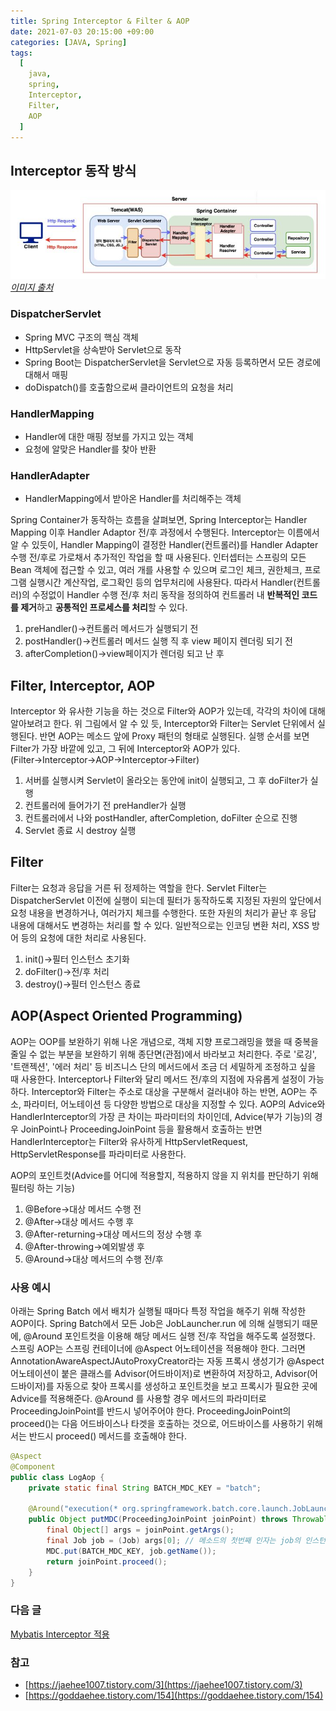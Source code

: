 ```yaml
---
title: Spring Interceptor & Filter & AOP
date: 2021-07-03 20:15:00 +09:00
categories: [JAVA, Spring]
tags:
  [
    java,
    spring,
    Interceptor,
    Filter,
    AOP
  ]
---
```


## Interceptor 동작 방식
![img](/assets/img/blog/blog-2021-12-07.jpg)*[이미지 출처](https://livenow14.tistory.com/61)*

### DispatcherServlet
- Spring MVC 구조의 핵심 객체
- HttpServlet을 상속받아 Servlet으로 동작
- Spring Boot는 DispatcherServlet을 Servlet으로 자동 등록하면서 모든 경로에 대해서 매핑
- doDispatch()를 호출함으로써 클라이언트의 요청을 처리

### HandlerMapping
- Handler에 대한 매핑 정보를 가지고 있는 객체
- 요청에 알맞은 Handler를 찾아 반환

### HandlerAdapter
- HandlerMapping에서 받아온 Handler를 처리해주는 객체

Spring Container가 동작하는 흐름을 살펴보면, Spring Interceptor는 Handler Mapping 이후 Handler Adaptor 전/후 과정에서 수행된다. 
Interceptor는 이름에서 알 수 있듯이, Handler Mapping이 결정한 Handler(컨트롤러)를 Handler Adapter 수행 전/후로 가로채서 추가적인 작업을 할 때 사용된다. 인터셉터는 스프링의 모든 Bean 객체에 접근할 수 있고, 여러 개를 사용할 수 있으며 로그인 체크, 권한체크, 프로그램 실행시간 계산작업, 로그확인 등의 업무처리에 사용돤다. 
따라서 Handler(컨트롤러)의 수정없이 Handler 수행 전/후 처리 동작을 정의하여 컨트롤러 내 **반복적인 코드를 제거**하고 **공통적인 프로세스를 처리**할 수 있다.

1. preHandler()&rarr;컨트롤러 메서드가 실행되기 전
2. postHandler()&rarr;컨트롤러 메서드 실행 직 후 view 페이지 렌더링 되기 전
3. afterCompletion()&rarr;view페이지가 렌더링 되고 난 후


## Filter, Interceptor, AOP 
Interceptor 와 유사한 기능을 하는 것으로 Filter와 AOP가 있는데, 각각의 차이에 대해 알아보려고 한다.
위 그림에서 알 수 있 듯, Interceptor와 Filter는 Servlet 단위에서 실행된다. 반면 AOP는 메소드 앞에 Proxy 패턴의 형태로 실행된다. 실행 순서를 보면 Filter가 가장 바깥에 있고, 그 뒤에 Interceptor와 AOP가 있다. (Filter&rarr;Interceptor&rarr;AOP&rarr;Interceptor&rarr;Filter)
1. 서버를 실행시켜 Servlet이 올라오는 동안에 init이 실행되고, 그 후 doFilter가 실행
2. 컨트롤러에 들어가기 전 preHandler가 실행
3. 컨트롤러에서 나와 postHandler, afterCompletion, doFilter 순으로 진행
4. Servlet 종료 시 destroy 실행 

## Filter
Filter는 요청과 응답을 거른 뒤 정제하는 역할을 한다. Servlet Filter는 DispatcherServlet 이전에 실행이 되는데 필터가 동작하도록 지정된 자원의 앞단에서 요청 내용을 변경하거나, 여러가지 체크를 수행한다. 또한 자원의 처리가 끝난 후 응답 내용에 대해서도 변경하는 처리를 할 수 있다. 일반적으로는 인코딩 변환 처리, XSS 방어 등의 요청에 대한 처리로 사용된다. 

1. init()&rarr;필터 인스턴스 초기화
2. doFilter()&rarr;전/후 처리
3. destroy()&rarr;필터 인스턴스 종료

## AOP(Aspect Oriented Programming)
AOP는 OOP를 보완하기 위해 나온 개념으로, 객체 지향 프로그래밍을 했을 때 중복을 줄일 수 없는 부분을 보완하기 위해 종단면(관점)에서 바라보고 처리한다. 
주로 '로깅', '트랜젝션', '에러 처리' 등 비즈니스 단의 메서드에서 조금 더 세밀하게 조정하고 싶을 때 사용한다. Interceptor나 Filter와 달리 메서드 전/후의 지점에 자유롭게 설정이 가능하다. Interceptor와 Filter는 주소로 대상을 구분해서 걸러내야 하는 반면, AOP는 주소, 파라미터, 어노테이션 등 다양한 방법으로 대상을 지정할 수 있다. 
AOP의 Advice와 HandlerInterceptor의 가장 큰 차이는 파라미터의 차이인데, Advice(부가 기능)의 경우 JoinPoint나 ProceedingJoinPoint 등을 활용해서 호출하는 반면 HandlerInterceptor는 Filter와 유사하게 HttpServletRequest, HttpServletResponse를 파라미터로 사용한다.

AOP의 포인트컷(Advice를 어디에 적용할지, 적용하지 않을 지 위치를 판단하기 위해 필터링 하는 기능)
1. @Before&rarr;대상 메서드 수행 전
2. @After&rarr;대상 메서드 수행 후
3. @After-returning&rarr;대상 메서드의 정상 수행 후
4. @After-throwing&rarr;예외발생 후
5. @Around&rarr;대상 메서드의 수행 전/후

### 사용 예시
아래는 Spring Batch 에서 배치가 실행될 때마다 특정 작업을 해주기 위해 작성한 AOP이다. Spring Batch에서 모든 Job은 JobLauncher.run 에 의해 실행되기 때문에, @Around 포인트컷을 이용해 해당 메서드 실행 전/후 작업을 해주도록 설정했다. 
스프링 AOP는 스프링 컨테이너에 @Aspect 어노테이션을 적용해야 한다. 그러면 AnnotationAwareAspectJAutoProxyCreator라는 자동 프록시 생성기가 @Aspect 어노테이션이 붙은 클래스를 Advisor(어드바이저)로 변환하여 저장하고, Advisor(어드바이저)를 자동으로 찾아 프록시를 생성하고 포인트컷을 보고 프록시가 필요한 곳에 Advice를 적용해준다. 
@Around 를 사용할 경우 메서드의 파라미터로 ProceedingJoinPoint를 반드시 넣어주어야 한다. ProceedingJoinPoint의 proceed()는 다음 어드바이스나 타겟을 호출하는 것으로, 어드바이스를 사용하기 위해서는 반드시 proceed() 메서드를 호출해야 한다. 

```java
@Aspect
@Component
public class LogAop {
	private static final String BATCH_MDC_KEY = "batch";
	
	@Around("execution(* org.springframework.batch.core.launch.JobLauncher.run(..))")
	public Object putMDC(ProceedingJoinPoint joinPoint) throws Throwable {
		final Object[] args = joinPoint.getArgs();
		final Job job = (Job) args[0]; // 메소드의 첫번째 인자는 job의 인스턴스
		MDC.put(BATCH_MDC_KEY, job.getName());
		return joinPoint.proceed();
	}
}
```

### 다음 글
[Mybatis Interceptor 적용]()

### 참고
- [https://jaehee1007.tistory.com/3](https://jaehee1007.tistory.com/3)
- [https://goddaehee.tistory.com/154](https://goddaehee.tistory.com/154)




